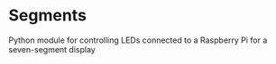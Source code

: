 # Segments
Python module for controlling LEDs connected to a Raspberry Pi for a seven-segment display
